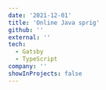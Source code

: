 ```yaml
---
date: '2021-12-01'
title: 'Online Java sprig'
github: ''
external: ''
tech:
  - Gatsby
  - TypeScript
company: ''
showInProjects: false
---
```

